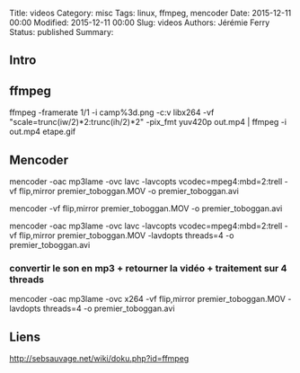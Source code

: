Title: videos
Category: misc
Tags: linux, ffmpeg, mencoder
Date: 2015-12-11 00:00
Modified: 2015-12-11 00:00
Slug: videos
Authors: Jérémie Ferry
Status: published
Summary:

## Intro

## ffmpeg

ffmpeg -framerate 1/1 -i camp%3d.png -c:v libx264 -vf "scale=trunc(iw/2)*2:trunc(ih/2)*2" -pix_fmt yuv420p out.mp4 | ffmpeg -i out.mp4 etape.gif

## Mencoder

mencoder -oac mp3lame -ovc lavc -lavcopts vcodec=mpeg4:mbd=2:trell -vf flip,mirror premier_toboggan.MOV -o premier_toboggan.avi

mencoder -vf flip,mirror premier_toboggan.MOV -o premier_toboggan.avi

mencoder -oac mp3lame -ovc lavc -lavcopts vcodec=mpeg4:mbd=2:trell -vf flip,mirror premier_toboggan.MOV -lavdopts threads=4 -o premier_toboggan.avi

### convertir le son en mp3 + retourner la vidéo + traitement sur 4 threads

mencoder -oac mp3lame -ovc x264 -vf flip,mirror premier_toboggan.MOV -lavdopts threads=4 -o premier_toboggan.avi

## Liens

http://sebsauvage.net/wiki/doku.php?id=ffmpeg

